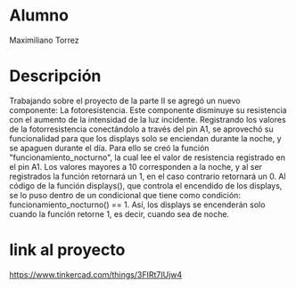 # Alumno
Maximiliano Torrez
# Descripción
Trabajando sobre el proyecto de la parte II se agregó un nuevo componente: La fotoresistencia. Este componente disminuye su resistencia con el aumento de la intensidad de la luz incidente.
Registrando los valores de la fotorresistencia conectándolo a través del pin A1, se aprovechó su funcionalidad para que los displays solo se enciendan durante la noche, y se apaguen durante el día.
Para ello se creó la función "funcionamiento_nocturno", la cual lee el valor de resistencia registrado en el pin A1. Los valores mayores a 10 corresponden a la noche, y al ser registrados la función retornará un 1, en el caso contrario retornará un 0. Al código de la función displays(), que controla el encendido de los displays, se lo puso dentro de un condicional que tiene como condición: funcionamiento_nocturno() == 1. Así, los displays se encenderán solo cuando la función retorne 1, es decir, cuando sea de noche.
# link al proyecto
https://www.tinkercad.com/things/3FIRt7IUjw4
